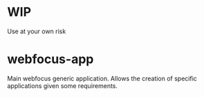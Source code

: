 # **WIP**

Use at your own risk

# webfocus-app

Main webfocus generic application. Allows the creation of specific applications given some requirements.
